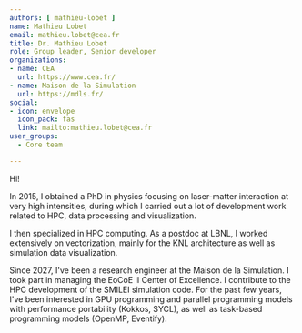 ```yaml
---
authors: [ mathieu-lobet ]
name: Mathieu Lobet
email: mathieu.lobet@cea.fr
title: Dr. Mathieu Lobet
role: Group leader, Senior developer
organizations:
- name: CEA
  url: https://www.cea.fr/
- name: Maison de la Simulation
  url: https://mdls.fr/
social:
- icon: envelope
  icon_pack: fas
  link: mailto:mathieu.lobet@cea.fr
user_groups:
  - Core team

---
```


Hi!

In 2015, I obtained a PhD in physics focusing on laser-matter interaction at very high intensities, during which I carried out a lot of development work related to HPC, data processing and visualization. 

I then specialized in HPC computing. As a postdoc at LBNL, I worked extensively on vectorization, mainly for the KNL architecture as well as simulation data visualization.

Since 2027, I've been a research engineer at the Maison de la Simulation. I took part in managing the EoCoE II Center of Excellence. I contribute to the HPC development of the SMILEI simulation code.
For the past few years, I've been interested in GPU programming and parallel programming models with performance portability (Kokkos, SYCL), as well as task-based programming models (OpenMP, Eventify).

